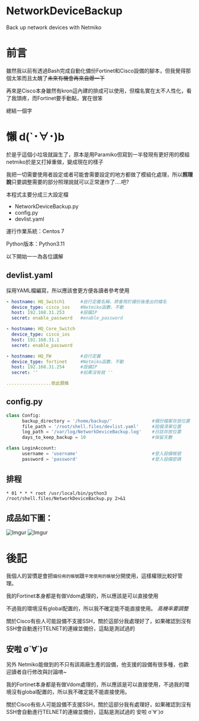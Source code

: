 # NetworkDeviceBackup
Back up network devices with Netmiko

# 前言
雖然我以前有透過Bash完成自動化備份Fortinet和Cisco設備的腳本，但我覺得那個太笨而且太醜了~~未來有機會再來自爆一下~~

再來是Cisco本身雖然有kron這內建的排成可以使用，但檔名實在太不人性化，看了我頭疼，而Fortinet要手動點，實在很笨

總結一個字 
# 懶 d(`･∀･)b

於是乎這個小垃圾就誕生了，原本是用Paramiko但寫到一半發現有更好用的模組netmiko於是又打掉重做，變成現在的樣子

我把一切需要使用者設定或者可能會需要設定的地方都做了模組化處理，所以**照理說**只要調整需要的部分照理說就可以正常運作了....吧?

本程式主要分成三大設定檔
- NetworkDeviceBackup.py
- config.py
- devlist.yaml
  
運行作業系統：Centos 7

Python版本：Python3.11

以下開始一一為各位講解

## devlist.yaml
採用YAML檔編寫，所以應該會更方便各讀者參考使用
```yaml
- hostname: HQ_Switch1      #自行定義名稱，將會用於備份後產出的檔名
  device_type: cisco_ios    #Netmiko函數，不動
  host: 192.168.31.253      #設備IP
  secret: enable_password   #enable_password

- hostname: HQ_Core_Switch
  device_type: cisco_ios
  host: 192.168.31.1
  secret: enable_password

- hostname: HQ_FW           #自行定義
  device_type: fortinet     #Netmiko函數，不動
  host: 192.168.31.254      #設備IP
  secret: ''                #如果沒有就 ''

.................依此類推
```

## config.py
```python
class Config:
      backup_directory = '/home/backup/'               #備份檔案存放位置
      file_path = '/root/shell.files/devlist.yaml'     #設備清單位置
      log_path = '/var/log/NetworkDeviceBackup.log'    #日誌存放位置
      days_to_keep_backup = 10                         #保留天數

class LoginAccount:
      username = 'username'                            #登入設備帳號
      password = 'password'                            #登入設備密碼
```

## 排程
```
* 01 * * * root /usr/local/bin/python3 /root/shell.files/NetworkDeviceBackup.py 2>&1
```

## 成品如下圖：
![Imgur](https://i.imgur.com/2jkPCO1.png)
![Imgur](https://i.imgur.com/MvRzt17.png)

# 後記
我個人的習慣是會把`備份用的帳號`跟`平常使用的帳號`分開使用，這樣權限比較好管理。

我的Fortinet本身都是有做Vdom處理的，所以應該是可以直接使用

不過我的環境沒有global配置的，所以我不確定能不能直接使用。 *高機率要調整*

關於Cisco有些人可能設備不支援SSH，關於這部分我處理好了，如果確認到沒有SSH會自動進行TELNET的連線並備份，這點是測試過的 

## 安啦 σ`∀´)σ

另外 Netmiko能做到的不只有該兩廠生產的設備，他支援的設備有很多種，也歡迎讀者自行修改與討論唷~

我的Fortinet本身都是有做Vdom處理的，所以應該是可以直接使用，不過我的環境沒有global配置的，所以我不確定能不能直接使用。

關於Cisco有些人可能設備不支援SSH，關於這部分我有處理好，如果確認到沒有SSH會自動進行TELNET的連線並備份，這點是測試過的 安啦 σ`∀´)σ
